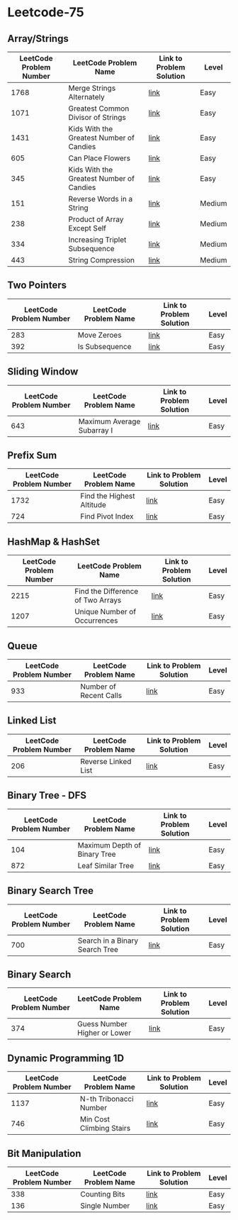 # Leetcode-75

## Array/Strings
   
| LeetCode Problem Number | LeetCode Problem Name | Link to Problem Solution | Level   |
| -------- | -------- | -------- | -------- |
| 1768    | Merge Strings Alternately   | [link](https://github.com/Shubham-Nahar-Java-Coder/Leetcode-75/tree/master/Array-Strings/Merge-String-Alternately)   | Easy   |
| 1071   | Greatest Common Divisor of Strings   | [link](https://github.com/Shubham-Nahar-Java-Coder/Leetcode-75/tree/master/Array-Strings/Greatest-Common-Divisor-Of-String)   | Easy   |
| 1431   | Kids With the Greatest Number of Candies   | [link](https://github.com/Shubham-Nahar-Java-Coder/Leetcode-75/tree/master/Array-Strings/Kids-With-Greatest-Number-Of-Candies)   | Easy   |
| 605   | Can Place Flowers  | [link](https://github.com/Shubham-Nahar-Java-Coder/Leetcode-75/tree/master/Array-Strings/Can-Place-Flowers)   | Easy   |
| 345   | Kids With the Greatest Number of Candies   | [link](https://github.com/Shubham-Nahar-Java-Coder/Leetcode-75/tree/master/Array-Strings/Reverse-Vowels-Of-String)   | Easy   |
| 151   | Reverse Words in a String   | [link](https://github.com/Shubham-Nahar-Java-Coder/Leetcode-75/tree/master/Array-Strings/Reverse-Words-In-A-String)   | Medium   |
| 238   | Product of Array Except Self   | [link](https://github.com/Shubham-Nahar-Java-Coder/Leetcode-75/tree/master/Array-Strings/Product-of-Array-Except-Self)   | Medium   |
| 334   | Increasing Triplet Subsequence   | [link](https://github.com/Shubham-Nahar-Java-Coder/Leetcode-75/tree/master/Array-Strings/Increasing-Triplet-Subsequence)   | Medium   |
| 443   | String Compression   | [link](https://github.com/Shubham-Nahar-Java-Coder/Leetcode-75/tree/master/Array-Strings/String-Compression)   | Medium   |

## Two Pointers

| LeetCode Problem Number | LeetCode Problem Name | Link to Problem Solution | Level   |
| -------- | -------- | -------- | -------- |
| 283    | Move Zeroes   | [link](https://github.com/Shubham-Nahar-Java-Coder/Leetcode-75/tree/master/Two-Pointers/Move-Zeroes)   | Easy   |
| 392    | Is Subsequence   | [link](https://github.com/Shubham-Nahar-Java-Coder/Leetcode-75/tree/master/Two-Pointers/Is-Subsequence)   | Easy   |

## Sliding Window

| LeetCode Problem Number | LeetCode Problem Name | Link to Problem Solution | Level   |
| -------- | -------- | -------- | -------- |
| 643    | Maximum Average Subarray I   | [link](https://github.com/Shubham-Nahar-Java-Coder/Leetcode-75/tree/master/Sliding-Window/Max-Avaerage-SubArray)   | Easy   |

## Prefix Sum

| LeetCode Problem Number | LeetCode Problem Name | Link to Problem Solution | Level   |
| -------- | -------- | -------- | -------- |
| 1732    | Find the Highest Altitude   | [link](https://github.com/Shubham-Nahar-Java-Coder/Leetcode-75/tree/master/Prefix-Sum/Find-the-Highest-Altitude)   | Easy   |
| 724    | Find Pivot Index   | [link](https://github.com/Shubham-Nahar-Java-Coder/Leetcode-75/tree/master/Prefix-Sum/Find-Pivot-Index)   | Easy   |

## HashMap & HashSet

| LeetCode Problem Number | LeetCode Problem Name | Link to Problem Solution | Level   |
| -------- | -------- | -------- | -------- |
| 2215    | Find the Difference of Two Arrays   | [link](https://github.com/Shubham-Nahar-Java-Coder/Leetcode-75/tree/master/HashMap-HashSet/Find-the-difference-of-two-arrays)   | Easy   |
| 1207    | Unique Number of Occurrences   | [link](https://github.com/Shubham-Nahar-Java-Coder/Leetcode-75/tree/master/HashMap-HashSet/Unique-Number-of-Occurrences)   | Easy   |

## Queue

| LeetCode Problem Number | LeetCode Problem Name | Link to Problem Solution | Level   |
| -------- | -------- | -------- | -------- |
| 933    | Number of Recent Calls   | [link](https://github.com/Shubham-Nahar-Java-Coder/Leetcode-75/tree/master/Queue/Number-Of-Recent-Calls)   | Easy   |

## Linked List

| LeetCode Problem Number | LeetCode Problem Name | Link to Problem Solution | Level   |
| -------- | -------- | -------- | -------- |
| 206    | Reverse Linked List   | [link](https://github.com/Shubham-Nahar-Java-Coder/Leetcode-75/tree/master/Linked-List/Reverse-Linked-List)   | Easy   |

## Binary Tree - DFS

| LeetCode Problem Number | LeetCode Problem Name | Link to Problem Solution | Level   |
| -------- | -------- | -------- | -------- |
| 104    | Maximum Depth of Binary Tree   | [link](https://github.com/Shubham-Nahar-Java-Coder/Leetcode-75/tree/master/Binary-Tree-DFS/Maximum-Depth-of-Binary-Tree)   | Easy   |
| 872    | Leaf Similar Tree   | [link](https://github.com/Shubham-Nahar-Java-Coder/Leetcode-75/tree/master/Binary-Tree-DFS/Leaf-Similar-Trees)   | Easy   |

## Binary Search Tree

| LeetCode Problem Number | LeetCode Problem Name | Link to Problem Solution | Level   |
| -------- | -------- | -------- | -------- |
| 700    | Search in a Binary Search Tree   | [link](https://github.com/Shubham-Nahar-Java-Coder/Leetcode-75/tree/master/Binary-Search-Tree/Search-In-a-Binary-Search-Tree)   | Easy   |

## Binary Search 

| LeetCode Problem Number | LeetCode Problem Name | Link to Problem Solution | Level   |
| -------- | -------- | -------- | -------- |
| 374    | Guess Number Higher or Lower   | [link](https://github.com/Shubham-Nahar-Java-Coder/Leetcode-75/tree/master/Binary-Search/Guess-Number-Higher-or-Lower)   | Easy   |

## Dynamic Programming 1D

| LeetCode Problem Number | LeetCode Problem Name | Link to Problem Solution | Level   |
| -------- | -------- | -------- | -------- |
| 1137    | N-th Tribonacci Number   | [link](https://github.com/Shubham-Nahar-Java-Coder/Leetcode-75/tree/master/Dynamic-Programming-1D/N-th-Tribonacci-Number)   | Easy   |
| 746    | Min Cost Climbing Stairs   | [link](https://github.com/Shubham-Nahar-Java-Coder/Leetcode-75/tree/master/Dynamic-Programming-1D/Min-Cost-Climbing-Stairs)   | Easy   |

## Bit Manipulation

| LeetCode Problem Number | LeetCode Problem Name | Link to Problem Solution | Level   |
| -------- | -------- | -------- | -------- |
| 338    | Counting Bits   | [link](https://github.com/Shubham-Nahar-Java-Coder/Leetcode-75/tree/master/Bit-Manipulation/Counting-Bits)   | Easy   |
| 136    | Single Number   | [link](https://github.com/Shubham-Nahar-Java-Coder/Leetcode-75/tree/master/Bit-Manipulation/Single%20Number)   | Easy   |
